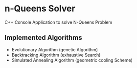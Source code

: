 # n-Queens Solver

C++ Console Application to solve N-Queens Problem

## Implemented Algorithms
  - Evolutionary Algorithm (genetic Algorithm)
  - Backtracking Algorithm (exhaustive Search)
  - Simulated Annealing Algorithm (geometric cooling Scheme)
